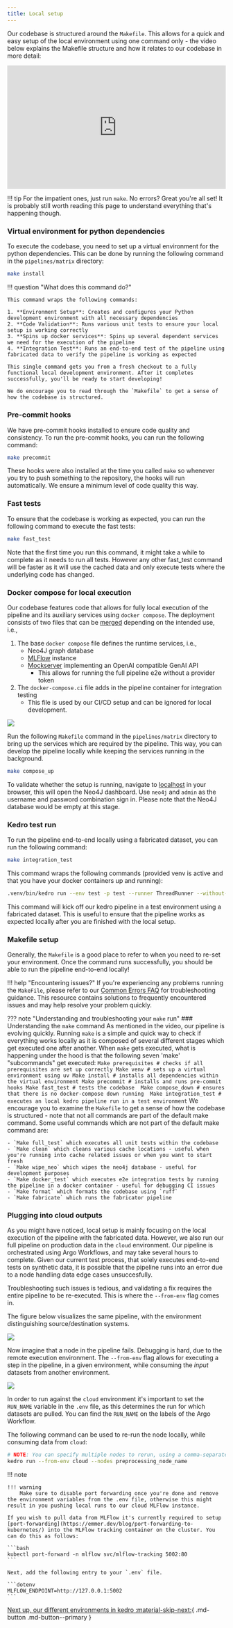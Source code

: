 ```yaml
---
title: Local setup
---
```


Our codebase is structured around the `Makefile`. This allows for a quick and easy setup of the local environment using one command only - the video below explains the Makefile structure and how it relates to our codebase in more detail:

<div style="position: relative; width: 100%; height: 0; padding-bottom: 56.25%;"><iframe src="https://us06web.zoom.us/clips/embed/ghxELqxMExaMh96j_58dMq8UnXaXEcEtSTRVxXf7zXNd5l4OSgdvC5xwANUE1ydp7afd-M42UkQNe_eUJQkCrXIZ.SAPUAWjHFb-sh7Pj" frameborder="0" allowfullscreen="allowfullscreen" style="position: absolute; width: 100%; height: 100%; top: 0; left: 0; "></iframe></div>


!!! tip 
    For the impatient ones, just run `make`. No errors? Great you're all set! It is probably still worth reading this page
    to understand everything that's happening though. 

<!--
TODO wrong place
### Environment Variables Setup

To execute the pipeline directly on your local machine, you'll need to set up your environment variables. We use a two-file system:

1. `.env.defaults` - Contains shared default values and is version controlled. This file includes all available configuration options with default values and documentation.
2. `.env` - Contains your local overrides and credentials (gitignored)

!!! tip
    Start by reviewing `.env.defaults` to understand available configuration options. In most cases, for local executions no overrides are needed. If you do want to override a variable, create the `.env` file and override the necessary variables.

-->

### Virtual environment for python dependencies

To execute the codebase, you need to set up a virtual environment for the python dependencies. This can be done by running the following command in the `pipelines/matrix` directory:

```bash
make install
```

!!! question "What does this command do?"

    This command wraps the following commands:

    1. **Environment Setup**: Creates and configures your Python development environment with all necessary dependencies
    2. **Code Validation**: Runs various unit tests to ensure your local setup is working correctly
    3. **Spins up docker services**: Spins up several dependent services we need for the execution of the pipeline
    4. **Integration Test**: Runs an end-to-end test of the pipeline using fabricated data to verify the pipeline is working as expected

    This single command gets you from a fresh checkout to a fully functional local development environment. After it completes successfully, you'll be ready to start developing!
    
    We do encourage you to read through the `Makefile` to get a sense of how the codebase is structured.


### Pre-commit hooks
We have pre-commit hooks installed to ensure code quality and consistency. To run the pre-commit hooks, you can run the following command:

```bash
make precommit
```

These hooks were also installed at the time you called `make` so whenever you try to push something to the repository, the hooks will run automatically. We ensure a minimum level of code quality this way.

### Fast tests
To ensure that the codebase is working as expected, you can run the following command to execute the fast tests:

```bash
make fast_test
```

Note that the first time you run this command, it might take a while to complete as it
needs to run all tests. However any other fast_test command will be faster as it will use
the cached data and only execute tests where the underlying code has changed.

### Docker compose for local execution

Our codebase features code that allows for fully local execution of the pipeline and
its auxiliary services using `docker compose`. The deployment consists of two files that
can be [merged](https://docs.docker.com/compose/multiple-compose-files/merge/) depending
on the intended use, i.e.,

1. The base `docker compose` file defines the runtime services, i.e.,
    - Neo4J graph database
    - [MLFlow](https://www.mlflow.org/docs/latest/index.html) instance
    - [Mockserver](https://www.mock-server.com/) implementing an OpenAI compatible GenAI API
        - This allows for running the full pipeline e2e without a provider token
2. The `docker-compose.ci` file adds in the pipeline container for integration testing
    - This file is used by our CI/CD setup and can be ignored for local development.

![](../assets/img/docker-compose.drawio.svg)

Run the following `Makefile` command in the `pipelines/matrix` directory to bring up the services
which are required by the pipeline. This way, you can develop the pipeline locally while
keeping the services running in the background.

```bash
make compose_up
```

To validate whether the setup is running, navigate to [localhost](http://localhost:7474/) in your browser, this will open the Neo4J dashboard. Use `neo4j` and `admin` as the username and password combination sign in. Please note that the Neo4J database would be empty at this stage.

### Kedro test run

To run the pipeline end-to-end locally using a fabricated dataset, you can run the following command:

```bash
make integration_test
```
This command wraps the following commands (provided venv is active and that you have your docker containers up and running):
```bash
.venv/bin/kedro run --env test -p test --runner ThreadRunner --without-tags xgc,not-shared
```
This command will kick off our kedro pipeline in a test environment using a fabricated dataset. This is useful to ensure that the pipeline works as expected locally after you are finished with the local setup.

### Makefile setup

Generally, the `Makefile` is a good place to refer to when you need to re-set your environment. Once the command runs successfully, you should be able to run the pipeline end-to-end locally!

!!! help "Encountering issues?"
    If you're experiencing any problems running the `MakeFile`, please refer to our [Common Errors FAQ](../FAQ/common_errors.md) for troubleshooting guidance. This resource contains solutions to frequently encountered issues and may help resolve your problem quickly.


??? note "Understanding and troubleshooting your `make` run"
    ### Understanding the `make` command
    As mentioned in the video, our pipeline is evolving quickly. Running `make` is a simple and quick way to check if everything works locally as it is composed of several different stages which get executed one after another. When `make` gets executed, what is happening under the hood is that the following seven 'make' "subcommands" get executed:
    ```
    Make prerequisites # checks if all prerequisites are set up correctly
    Make venv # sets up a virtual environment using uv
    Make install # installs all dependencies within the virtual environment
    Make precommit # installs and runs pre-commit hooks
    Make fast_test # tests the codebase 
    Make compose_down # ensures that there is no docker-compose down running 
    Make integration_test # executes an local kedro pipeline run in a test environment
    ```
    We encourage you to examine the `Makefile` to get a sense of how the codebase is structured - note that not all commands are part of the default make command. Some useful commands which are not part of the default make command are:

    - `Make full_test` which executes all unit tests within the codebase
    - `Make clean` which cleans various cache locations - useful when you're running into cache related issues or when you want to start fresh
    - `Make wipe_neo` which wipes the neo4j database - useful for development purposes
    - `Make docker_test` which executes e2e integration tests by running the pipeline in a docker container - useful for debugging CI issues 
    - `Make format` which formats the codebase using `ruff`
    - `Make fabricate` which runs the fabricator pipeline

### Plugging into cloud outputs

As you might have noticed, local setup is mainly focusing on the local execution of the pipeline with the fabricated data. However, we also run our full pipeline on production data in the `cloud` environment. Our pipeline is orchestrated using Argo Workflows, and may take several hours to complete. Given our current test process, that solely executes end-to-end tests on synthetic data, it is possible that the pipeline runs into an error due to a node handling data edge cases unsuccesfully.

Troubleshooting such issues is tedious, and validating a fix requires the entire pipeline to be re-executed. This is where the `--from-env` flag comes in.

The figure below visualizes the same pipeline, with the environment distinguishing source/destination systems.

![](../assets/img/from-env-pipeline.drawio.svg)

Now imagine that a node in the pipeline fails. Debugging is hard, due to the remote execution environment. The `--from-env` flag allows for executing a step in the pipeline, in a given environment, while consuming the _input_ datasets from another environment.

![](../assets/img/from-env-run.drawio.svg)

In order to run against the `cloud` environment it's important to set the `RUN_NAME` variable in the `.env` file, as this determines the run for which datasets are pulled. You can find the `RUN_NAME` on the labels of the Argo Workflow.

The following command can be used to re-run the node locally, while consuming data from `cloud`:

```bash
# NOTE: You can specify multiple nodes to rerun, using a comma-separated list
kedro run --from-env cloud --nodes preprocessing_node_name
```

!!! note 

    !!! warning
        Make sure to disable port forwarding once you're done and remove the environment variables from the .env file, otherwise this might result in you pushing local runs to our cloud MLFlow instance.
    
    If you wish to pull data from MLFlow it's currently required to setup [port-forwarding](https://emmer.dev/blog/port-forwarding-to-kubernetes/) into the MLFlow tracking container on the cluster. You can do this as follows:

    ```bash
    kubectl port-forward -n mlflow svc/mlflow-tracking 5002:80
    ```

    Next, add the following entry to your `.env` file.

    ```dotenv
    MLFLOW_ENDPOINT=http://127.0.0.1:5002
    ```

[Next up, our different environments in kedro :material-skip-next:](./environments_overview.md){ .md-button .md-button--primary }
